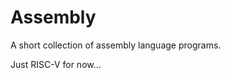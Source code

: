 <h1>Assembly</h1>
<p>A short collection of assembly language programs.</p>
<p>Just RISC-V for now...</p>

